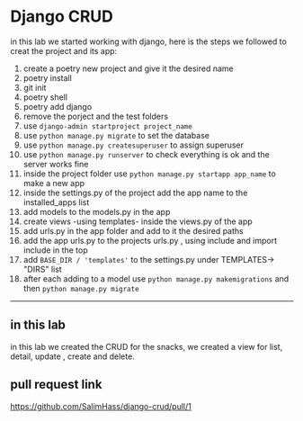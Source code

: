 # Django CRUD

in this lab we started working with django, here is the steps we followed to creat the project and its app:

1. create a poetry new project and give it the desired name
2. poetry install 
3. git init
4. poetry shell
5. poetry add django 
6. remove the porject and the test folders
7. use `django-admin startproject project_name`
8. use `python manage.py migrate` to set the database
9. use `python manage.py createsuperuser` to assign superuser
10. use `python manage.py runserver` to check everything is ok and the server works fine
11. inside the project folder use `python manage.py startapp app_name` to make a new app
12. inside the settings.py of the project add the app name to the installed_apps list
13. add models to the models.py in the app
14. create views -using templates- inside the views.py of the app
15. add urls.py in the app folder and add to it the desired paths
16. add the app urls.py to the projects urls.py , using include and import include in the top
17. add `BASE_DIR / 'templates'` to the settings.py under TEMPLATES-> "DIRS" list
18. after each adding to a model use `python manage.py makemigrations` and then `python manage.py migrate`
-----
## in this lab
in this lab we created the CRUD for the snacks, we created a view for list, detail, update , create and delete.

## pull request link 

 https://github.com/SalimHass/django-crud/pull/1


